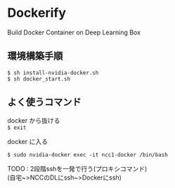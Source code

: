 # Dockerify
Build Docker Container on Deep Learning Box 

## 環境構築手順

```
$ sh install-nvidia-docker.sh
$ sh docker_start.sh
```

## よく使うコマンド

docker から抜ける  
`$ exit`  

docker に入る
```
$ sudo nvidia-docker exec -it ncc1-docker /bin/bash
```

TODO : 2段階sshを一発で行う(プロキシコマンド)   
(自宅~>NCCのDLにssh~>Dockerにssh)
